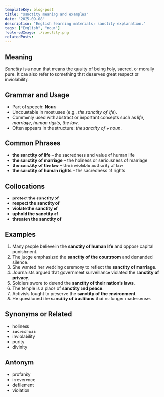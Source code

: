 ```yaml
---
templateKey: blog-post
title: "sanctity meaning and examples"
date: "2025-09-08"
description: "English learning materials; sanctity explanation."
tags: ["English", "noun"]
featuredImage: ./sanctity.png
relatedPosts:
---
```


## Meaning

_Sanctity_ is a noun that means the quality of being holy, sacred, or morally pure. It can also refer to something that deserves great respect or inviolability.

## Grammar and Usage

- Part of speech: **Noun**
- Uncountable in most uses (e.g., _the sanctity of life_).
- Commonly used with abstract or important concepts such as _life_, _marriage_, _human rights_, _the law_.
- Often appears in the structure: _the sanctity of + noun_.

## Common Phrases

- **the sanctity of life** – the sacredness and value of human life
- **the sanctity of marriage** – the holiness or seriousness of marriage
- **the sanctity of the law** – the inviolable authority of law
- **the sanctity of human rights** – the sacredness of rights

## Collocations

- **protect the sanctity of**
- **respect the sanctity of**
- **violate the sanctity of**
- **uphold the sanctity of**
- **threaten the sanctity of**

## Examples

1. Many people believe in the **sanctity of human life** and oppose capital punishment.
2. The judge emphasized the **sanctity of the courtroom** and demanded silence.
3. She wanted her wedding ceremony to reflect the **sanctity of marriage**.
4. Journalists argued that government surveillance violated the **sanctity of privacy**.
5. Soldiers swore to defend the **sanctity of their nation’s laws**.
6. The temple is a place of **sanctity and peace**.
7. Activists fought to preserve the **sanctity of the environment**.
8. He questioned the **sanctity of traditions** that no longer made sense.

## Synonyms or Related

- holiness
- sacredness
- inviolability
- purity
- divinity

## Antonym

- profanity
- irreverence
- defilement
- violation
